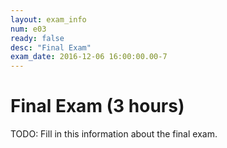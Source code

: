 ```yaml
---
layout: exam_info
num: e03
ready: false
desc: "Final Exam"
exam_date: 2016-12-06 16:00:00.00-7
---
```



# Final Exam (3 hours)


<div style="display:none;">  http://ucsb-cs16-f16.github.io/exam/e03 </div>

TODO: Fill in this information about the final exam.
